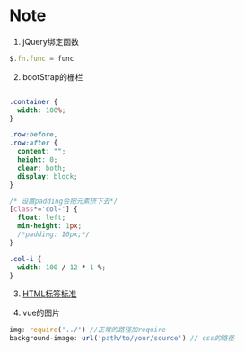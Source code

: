 # Note

1. jQuery绑定函数

  ```javascript
  $.fn.func = func
  ```

2. bootStrap的栅栏
  ```css

  .container {
    width: 100%;
  }

  .row:before,
  .row:after {
    content: "";
    height: 0;
    clear: both;
    display: block;
  }

  /* 设置padding会把元素挤下去*/
  [class*='col-'] {
    float: left;
    min-height: 1px;
    /*padding: 10px;*/ 
  }

  .col-i {
    width: 100 / 12 * 1 %;
  }

  ```
3. [HTML标签标准](https://www.w3.org/TR/html5/dom.html#kinds-of-content)

4. vue的图片

  ```javascript 
  img: require('../') //正常的路径加require
  background-image: url('path/to/your/source') // css的路径
  ```
  